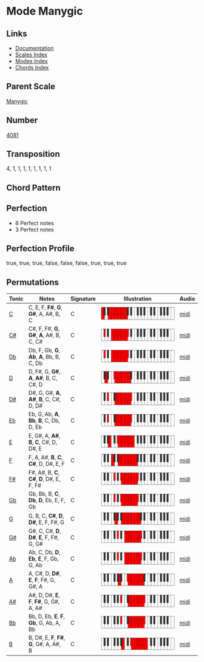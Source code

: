 # Mode Manygic

## Links

- [Documentation](README.md)
- [Scales Index](Scales.md)
- [Modes Index](Modes.md)
- [Chords Index](Chords.md)

## Parent Scale

[Manygic](ScaleManygic.md)

## Number

[4081](https://ianring.com/musictheory/scales/4081)

## Transposition

4, 1, 1, 1, 1, 1, 1, 1, 1

## Chord Pattern



## Perfection

- 6 Perfect notes
- 3 Perfect notes

## Perfection Profile

true, true, true, false, false, false, true, true, true

## Permutations

| Tonic | Notes | Signature | Illustration | Audio |
|-------|-------|-----------|--------------|-------|
| [C](ModeCNaturalManygic.md) | C, E, F, **F#**, **G**, **G#**, A, A#, B, C | C | ![CNaturalManygic](ModeCNaturalManygic.png) | [midi](https://github.com/edipermadi/music/blob/main/docs/ModeCNaturalManygic.mid?raw=true) |
| [C#](ModeCSharpManygic.md) | C#, F, F#, **G**, **G#**, **A**, A#, B, C, C# | C | ![CSharpManygic](ModeCSharpManygic.png) | [midi](https://github.com/edipermadi/music/blob/main/docs/ModeCSharpManygic.mid?raw=true) |
| [Db](ModeDFlatManygic.md) | Db, F, Gb, **G**, **Ab**, **A**, Bb, B, C, Db | C | ![DFlatManygic](ModeDFlatManygic.png) | [midi](https://github.com/edipermadi/music/blob/main/docs/ModeDFlatManygic.mid?raw=true) |
| [D](ModeDNaturalManygic.md) | D, F#, G, **G#**, **A**, **A#**, B, C, C#, D | C | ![DNaturalManygic](ModeDNaturalManygic.png) | [midi](https://github.com/edipermadi/music/blob/main/docs/ModeDNaturalManygic.mid?raw=true) |
| [D#](ModeDSharpManygic.md) | D#, G, G#, **A**, **A#**, **B**, C, C#, D, D# | C | ![DSharpManygic](ModeDSharpManygic.png) | [midi](https://github.com/edipermadi/music/blob/main/docs/ModeDSharpManygic.mid?raw=true) |
| [Eb](ModeEFlatManygic.md) | Eb, G, Ab, **A**, **Bb**, **B**, C, Db, D, Eb | C | ![EFlatManygic](ModeEFlatManygic.png) | [midi](https://github.com/edipermadi/music/blob/main/docs/ModeEFlatManygic.mid?raw=true) |
| [E](ModeENaturalManygic.md) | E, G#, A, **A#**, **B**, **C**, C#, D, D#, E | C | ![ENaturalManygic](ModeENaturalManygic.png) | [midi](https://github.com/edipermadi/music/blob/main/docs/ModeENaturalManygic.mid?raw=true) |
| [F](ModeFNaturalManygic.md) | F, A, A#, **B**, **C**, **C#**, D, D#, E, F | C | ![FNaturalManygic](ModeFNaturalManygic.png) | [midi](https://github.com/edipermadi/music/blob/main/docs/ModeFNaturalManygic.mid?raw=true) |
| [F#](ModeFSharpManygic.md) | F#, A#, B, **C**, **C#**, **D**, D#, E, F, F# | C | ![FSharpManygic](ModeFSharpManygic.png) | [midi](https://github.com/edipermadi/music/blob/main/docs/ModeFSharpManygic.mid?raw=true) |
| [Gb](ModeGFlatManygic.md) | Gb, Bb, B, **C**, **Db**, **D**, Eb, E, F, Gb | C | ![GFlatManygic](ModeGFlatManygic.png) | [midi](https://github.com/edipermadi/music/blob/main/docs/ModeGFlatManygic.mid?raw=true) |
| [G](ModeGNaturalManygic.md) | G, B, C, **C#**, **D**, **D#**, E, F, F#, G | C | ![GNaturalManygic](ModeGNaturalManygic.png) | [midi](https://github.com/edipermadi/music/blob/main/docs/ModeGNaturalManygic.mid?raw=true) |
| [G#](ModeGSharpManygic.md) | G#, C, C#, **D**, **D#**, **E**, F, F#, G, G# | C | ![GSharpManygic](ModeGSharpManygic.png) | [midi](https://github.com/edipermadi/music/blob/main/docs/ModeGSharpManygic.mid?raw=true) |
| [Ab](ModeAFlatManygic.md) | Ab, C, Db, **D**, **Eb**, **E**, F, Gb, G, Ab | C | ![AFlatManygic](ModeAFlatManygic.png) | [midi](https://github.com/edipermadi/music/blob/main/docs/ModeAFlatManygic.mid?raw=true) |
| [A](ModeANaturalManygic.md) | A, C#, D, **D#**, **E**, **F**, F#, G, G#, A | C | ![ANaturalManygic](ModeANaturalManygic.png) | [midi](https://github.com/edipermadi/music/blob/main/docs/ModeANaturalManygic.mid?raw=true) |
| [A#](ModeASharpManygic.md) | A#, D, D#, **E**, **F**, **F#**, G, G#, A, A# | C | ![ASharpManygic](ModeASharpManygic.png) | [midi](https://github.com/edipermadi/music/blob/main/docs/ModeASharpManygic.mid?raw=true) |
| [Bb](ModeBFlatManygic.md) | Bb, D, Eb, **E**, **F**, **Gb**, G, Ab, A, Bb | C | ![BFlatManygic](ModeBFlatManygic.png) | [midi](https://github.com/edipermadi/music/blob/main/docs/ModeBFlatManygic.mid?raw=true) |
| [B](ModeBNaturalManygic.md) | B, D#, E, **F**, **F#**, **G**, G#, A, A#, B | C | ![BNaturalManygic](ModeBNaturalManygic.png) | [midi](https://github.com/edipermadi/music/blob/main/docs/ModeBNaturalManygic.mid?raw=true) |
